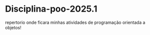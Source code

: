 # Disciplina-poo-2025.1
repertorio onde ficara minhas atividades de programação orientada a objetos!
